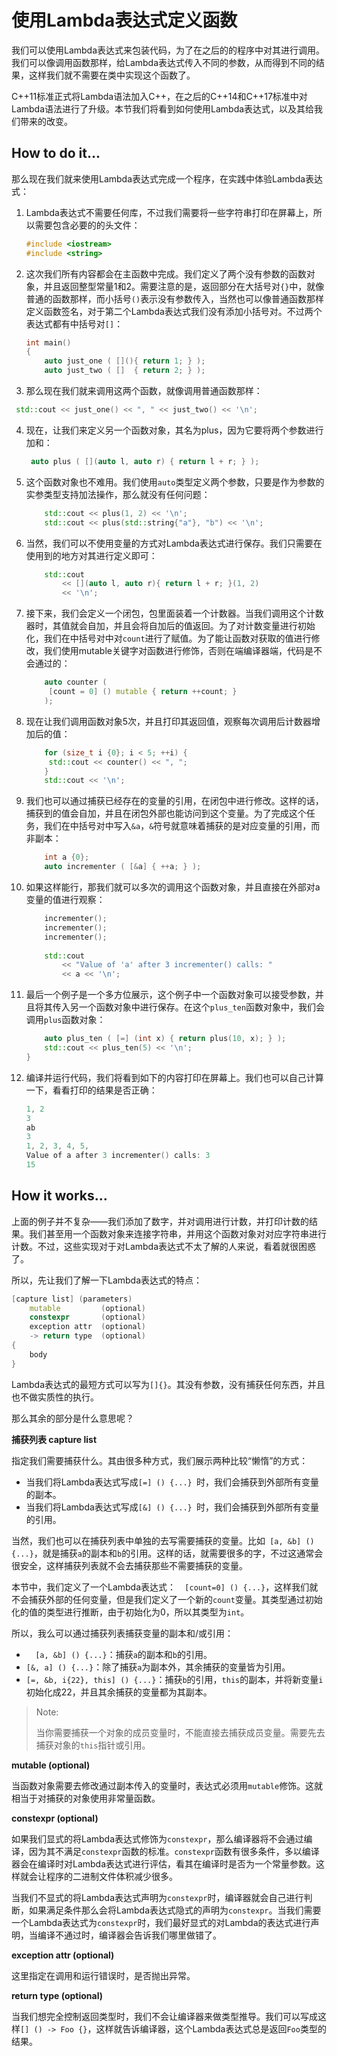 # 使用Lambda表达式定义函数

我们可以使用Lambda表达式来包装代码，为了在之后的的程序中对其进行调用。我们可以像调用函数那样，给Lambda表达式传入不同的参数，从而得到不同的结果，这样我们就不需要在类中实现这个函数了。

C++11标准正式将Lambda语法加入C++，在之后的C++14和C++17标准中对Lambda语法进行了升级。本节我们将看到如何使用Lambda表达式，以及其给我们带来的改变。

## How to do it...

那么现在我们就来使用Lambda表达式完成一个程序，在实践中体验Lambda表达式：

1. Lambda表达式不需要任何库，不过我们需要将一些字符串打印在屏幕上，所以需要包含必要的的头文件：

   ```c++
   #include <iostream>
   #include <string>
   ```

2. 这次我们所有内容都会在主函数中完成。我们定义了两个没有参数的函数对象，并且返回整型常量1和2。需要注意的是，返回部分在大括号对`{}`中，就像普通的函数那样，而小括号`()`表示没有参数传入，当然也可以像普通函数那样定义函数签名，对于第二个Lambda表达式我们没有添加小括号对。不过两个表达式都有中括号对`[]`：

   ```c++
   int main()
   {
       auto just_one ( [](){ return 1; } );
       auto just_two ( []  { return 2; } );
   ```

3.  那么现在我们就来调用这两个函数，就像调用普通函数那样：

   ```c++
   	std::cout << just_one() << ", " << just_two() << '\n';
   ```

4. 现在，让我们来定义另一个函数对象，其名为plus，因为它要将两个参数进行加和：

   ```c++
   	auto plus ( [](auto l, auto r) { return l + r; } );
   ```

5. 这个函数对象也不难用。我们使用`auto`类型定义两个参数，只要是作为参数的实参类型支持加法操作，那么就没有任何问题：

   ```c++
       std::cout << plus(1, 2) << '\n';
       std::cout << plus(std::string{"a"}, "b") << '\n';
   ```

6. 当然，我们可以不使用变量的方式对Lambda表达式进行保存。我们只需要在使用到的地方对其进行定义即可：

   ```c++
       std::cout
           << [](auto l, auto r){ return l + r; }(1, 2)
           << '\n';
   ```

7. 接下来，我们会定义一个闭包，包里面装着一个计数器。当我们调用这个计数器时，其值就会自加，并且会将自加后的值返回。为了对计数变量进行初始化，我们在中括号对中对`count`进行了赋值。为了能让函数对获取的值进行修改，我们使用mutable关键字对函数进行修饰，否则在端编译器端，代码是不会通过的：

   ```c++
       auto counter (
       	[count = 0] () mutable { return ++count; }
       );
   ```

8. 现在让我们调用函数对象5次，并且打印其返回值，观察每次调用后计数器增加后的值：

   ```c++
       for (size_t i {0}; i < 5; ++i) {
       	std::cout << counter() << ", ";
       }
       std::cout << '\n';
   ```

9. 我们也可以通过捕获已经存在的变量的引用，在闭包中进行修改。这样的话，捕获到的值会自加，并且在闭包外部也能访问到这个变量。为了完成这个任务，我们在中括号对中写入`&a`，`&`符号就意味着捕获的是对应变量的引用，而非副本：

   ```c++
       int a {0};
       auto incrementer ( [&a] { ++a; } );
   ```

10. 如果这样能行，那我们就可以多次的调用这个函数对象，并且直接在外部对a变量的值进行观察：

    ```c++
        incrementer();
        incrementer();
        incrementer();
      
    	std::cout
            << "Value of 'a' after 3 incrementer() calls: "
            << a << '\n';
    ```

11. 最后一个例子是一个多方位展示，这个例子中一个函数对象可以接受参数，并且将其传入另一个函数对象中进行保存。在这个`plus_ten`函数对象中，我们会调用`plus`函数对象：

    ```c++
        auto plus_ten ( [=] (int x) { return plus(10, x); } );
        std::cout << plus_ten(5) << '\n';
    } 
    ```

12. 编译并运行代码，我们将看到如下的内容打印在屏幕上。我们也可以自己计算一下，看看打印的结果是否正确：

    ```c++
    1, 2
    3
    ab
    3
    1, 2, 3, 4, 5,
    Value of a after 3 incrementer() calls: 3
    15
    ```

## How it works...

上面的例子并不复杂——我们添加了数字，并对调用进行计数，并打印计数的结果。我们甚至用一个函数对象来连接字符串，并用这个函数对象对对应字符串进行计数。不过，这些实现对于对Lambda表达式不太了解的人来说，看着就很困惑了。

所以，先让我们了解一下Lambda表达式的特点：

```c++
[capture list] (parameters)
	mutable			(optional)
	constexpr		(optional)
	exception attr	(optional)
	-> return type	(optional)
{
	body
}
```

Lambda表达式的最短方式可以写为`[]{}`。其没有参数，没有捕获任何东西，并且也不做实质性的执行。

那么其余的部分是什么意思呢？

**捕获列表 capture list** 

指定我们需要捕获什么。其由很多种方式，我们展示两种比较“懒惰”的方式：

- 当我们将Lambda表达式写成`[=] () {...} `时，我们会捕获到外部所有变量的副本。
- 当我们将Lambda表达式写成`[&] () {...} `时，我们会捕获到外部所有变量的引用。

当然，我们也可以在捕获列表中单独的去写需要捕获的变量。比如` [a, &b] () {...}`，就是捕获`a`的副本和`b`的引用。这样的话，就需要很多的字，不过这通常会很安全，这样捕获列表就不会去捕获那些不需要捕获的变量。

本节中，我们定义了一个Lambda表达式：`  [count=0] () {...}`，这样我们就不会捕获外部的任何变量，但是我们定义了一个新的`count`变量。其类型通过初始化的值的类型进行推断，由于初始化为0，所以其类型为`int`。

所以，我么可以通过捕获列表捕获变量的副本和/或引用：

- `  [a, &b] () {...}`：捕获`a`的副本和`b`的引用。
- `[&, a] () {...}`：除了捕获`a`为副本外，其余捕获的变量皆为引用。
- `[=, &b, i{22}, this] () {...}`：捕获`b`的引用，`this`的副本，并将新变量`i`初始化成22，并且其余捕获的变量都为其副本。

> Note:
>
> 当你需要捕获一个对象的成员变量时，不能直接去捕获成员变量。需要先去捕获对象的`this`指针或引用。

**mutable (optional)**

当函数对象需要去修改通过副本传入的变量时，表达式必须用`mutable`修饰。这就相当于对捕获的对象使用非常量函数。

**constexpr (optional)**

如果我们显式的将Lambda表达式修饰为`constexpr`，那么编译器将不会通过编译，因为其不满足`constexpr`函数的标准。`constexpr`函数有很多条件，多以编译器会在编译时对Lambda表达式进行评估，看其在编译时是否为一个常量参数。这样就会让程序的二进制文件体积减少很多。

当我们不显式的将Lambda表达式声明为`constexpr`时，编译器就会自己进行判断，如果满足条件那么会将Lambda表达式隐式的声明为`constexpr`。当我们需要一个Lambda表达式为`constexpr`时，我们最好显式的对Lambda的表达式进行声明，当编译不通过时，编译器会告诉我们哪里做错了。

**exception attr (optional)**

这里指定在调用和运行错误时，是否抛出异常。

**return type (optional)**

当我们想完全控制返回类型时，我们不会让编译器来做类型推导。我们可以写成这样`[] () -> Foo {}`，这样就告诉编译器，这个Lambda表达式总是返回`Foo`类型的结果。